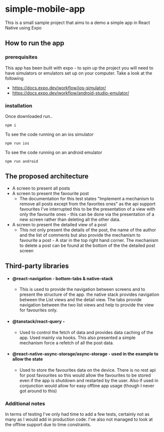 # simple-mobile-app

This is a small sample project that aims to a demo a simple app in React Native using Expo

## How to run the app

### prerequisites
This app has been built with expo - to spin up the project you will need to have simulators or emulators set up on your computer.
Take a look at the following

- https://docs.expo.dev/workflow/ios-simulator/
- https://docs.expo.dev/workflow/android-studio-emulator/

### installation

Once downloaded run..

```
npm i
```

To see the code running on an ios simulator
```
npm run ios
```

To see the code running on an android emulator
```
npm run android
```


## The proposed architecture
- A screen to present all posts
- A screen to present the favourite post
    - The documentation for this test states "Implement a mechanism to remove all posts except from the favorites ones" 
as the api support favourites I've interrupted this to be the presentation of
a view with only the favourite ones - this can be done via the presentation of a new screen rather than deleting all the
other data.
- A screen to present the detailed view of a post
  - This not only present the details of the post, the name of the author and the list of comments
but also provide the mechanism to favourite a post - A star in the top right hand corner. The mechanism 
to delete a post can be found at the bottom of the the detailed post screen


## Third-party libraries
- #### @react-navigation - bottom-tabs & native-stack
  - This is used to provide the navigation between screens and to present the structure of the app.
the native stack provides navigation between the List views and the detail view. The tabs provide navigation
between the two list views and help to provide the view for favourites only.

- #### @tanstack/react-query - 
  - Used to control the fetch of data and provides data caching of the app. Used mainly via hooks. This also presented a simple mechanism 
force a refetch of all the post data.

- #### @react-native-async-storage/async-storage - used in the example to allow the state 
  - Used to store the favourites data on the device. There is no rest api for post favourites so this would allow the favourites to be stored even if the app is shutdown and restarted by the user.
Also if used in conjunction would allow for easy offline app usage (though I never got around to this)

    
### Additional notes
In terms of testing I've only had time to add a few tests, certainly not as many as I would add in production code. I've also not managed to look
at the offline support due to time constraints.
